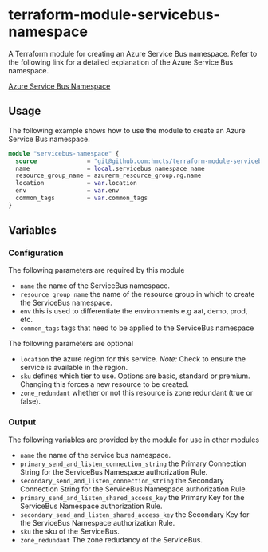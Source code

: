# terraform-module-servicebus-namespace

A Terraform module for creating an Azure Service Bus namespace.
Refer to the following link for a detailed explanation of the Azure Service Bus namespace.

[Azure Service Bus Namespace](https://docs.microsoft.com/en-us/azure/service-bus-messaging/service-bus-messaging-overview)

## Usage

The following example shows how to use the module to create an Azure Service Bus namespace.

```terraform
module "servicebus-namespace" {
  source              = "git@github.com:hmcts/terraform-module-servicebus-namespace?ref=servicebus_tf"
  name                = local.servicebus_namespace_name
  resource_group_name = azurerm_resource_group.rg.name
  location            = var.location
  env                 = var.env
  common_tags         = var.common_tags
}
```

## Variables

### Configuration

The following parameters are required by this module

- `name` the name of the ServiceBus namespace.
- `resource_group_name` the name of the resource group in which to create the ServiceBus namespace.
- `env` this is used to differentiate the environments e.g aat, demo, prod, etc.
- `common_tags` tags that need to be applied to the ServiceBus namespace

The following parameters are optional

- `location` the azure region for this service. _Note:_ Check to ensure the service is available in the region.
- `sku` defines which tier to use. Options are basic, standard or premium. Changing this forces a new resource to be created.
- `zone_redundant` whether or not this resource is zone redundant (true or false).

### Output

The following variables are provided by the module for use in other modules

- `name` the name of the service bus namespace.
- `primary_send_and_listen_connection_string` the Primary Connection String for the ServiceBus Namespace authorization Rule.
- `secondary_send_and_listen_connection_string` the Secondary Connection String for the ServiceBus Namespace authorization Rule.
- `primary_send_and_listen_shared_access_key` the Primary Key for the ServiceBus Namespace authorization Rule.
- `secondary_send_and_listen_shared_access_key` the Secondary Key for the ServiceBus Namespace authorization Rule.
- `sku` the sku of the ServiceBus.
- `zone_redundant` The zone redudancy of the ServiceBus.
